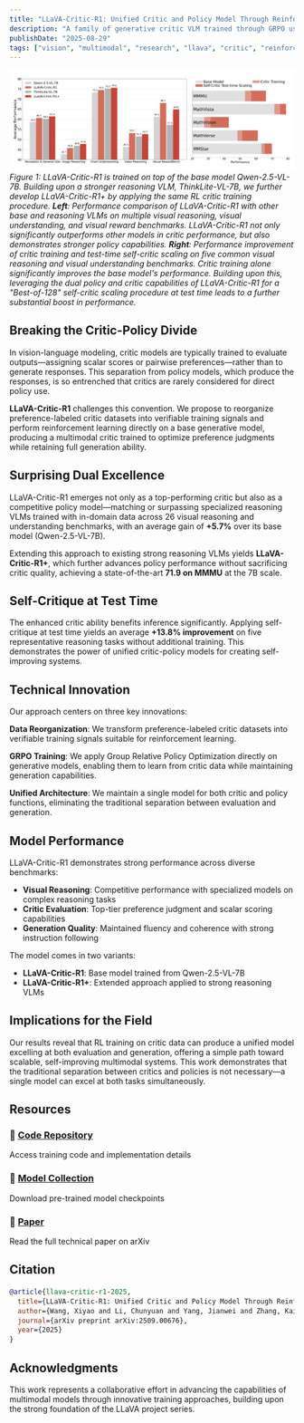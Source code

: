 ```yaml
---
title: "LLaVA-Critic-R1: Unified Critic and Policy Model Through Reinforcement Learning"
description: "A family of generative critic VLM trained through GRPO using pairwise critic data, achieving SoTA policy performance at 7B scale while excelling at both evaluation and generation"
publishDate: "2025-08-29"
tags: ["vision", "multimodal", "research", "llava", "critic", "reinforcement-learning"]
---
```


![LLaVA-Critic-R1 Performance](./llava_critic_r1_images/llava-critic-r1.png)
*Figure 1: LLaVA-Critic-R1 is trained on top of the base model Qwen-2.5-VL-7B. Building upon a stronger reasoning VLM, ThinkLite-VL-7B, we further develop LLaVA-Critic-R1+ by applying the same RL critic training procedure. **Left**: Performance comparison of LLaVA-Critic-R1 with other base and reasoning VLMs on multiple visual reasoning, visual understanding, and visual reward benchmarks. LLaVA-Critic-R1 not only significantly outperforms other models in critic performance, but also demonstrates stronger policy capabilities. **Right**: Performance improvement of critic training and test-time self-critic scaling on five common visual reasoning and visual understanding benchmarks. Critic training alone significantly improves the base model's performance. Building upon this, leveraging the dual policy and critic capabilities of LLaVA-Critic-R1 for a "Best-of-128" self-critic scaling procedure at test time leads to a further substantial boost in performance.*

## Breaking the Critic-Policy Divide

In vision-language modeling, critic models are typically trained to evaluate outputs—assigning scalar scores or pairwise preferences—rather than to generate responses. This separation from policy models, which produce the responses, is so entrenched that critics are rarely considered for direct policy use. 

**LLaVA-Critic-R1** challenges this convention. We propose to reorganize preference-labeled critic datasets into verifiable training signals and perform reinforcement learning directly on a base generative model, producing a multimodal critic trained to optimize preference judgments while retaining full generation ability.

## Surprising Dual Excellence

LLaVA-Critic-R1 emerges not only as a top-performing critic but also as a competitive policy model—matching or surpassing specialized reasoning VLMs trained with in-domain data across 26 visual reasoning and understanding benchmarks, with an average gain of **+5.7%** over its base model (Qwen-2.5-VL-7B).

Extending this approach to existing strong reasoning VLMs yields **LLaVA-Critic-R1+**, which further advances policy performance without sacrificing critic quality, achieving a state-of-the-art **71.9 on MMMU** at the 7B scale.


## Self-Critique at Test Time

The enhanced critic ability benefits inference significantly. Applying self-critique at test time yields an average **+13.8% improvement** on five representative reasoning tasks without additional training. This demonstrates the power of unified critic-policy models for creating self-improving systems.

## Technical Innovation

Our approach centers on three key innovations:

**Data Reorganization**: We transform preference-labeled critic datasets into verifiable training signals suitable for reinforcement learning.

**GRPO Training**: We apply Group Relative Policy Optimization directly on generative models, enabling them to learn from critic data while maintaining generation capabilities.

**Unified Architecture**: We maintain a single model for both critic and policy functions, eliminating the traditional separation between evaluation and generation.

## Model Performance

LLaVA-Critic-R1 demonstrates strong performance across diverse benchmarks:

- **Visual Reasoning**: Competitive performance with specialized models on complex reasoning tasks
- **Critic Evaluation**: Top-tier preference judgment and scalar scoring capabilities  
- **Generation Quality**: Maintained fluency and coherence with strong instruction following

The model comes in two variants:
- **LLaVA-Critic-R1**: Base model trained from Qwen-2.5-VL-7B
- **LLaVA-Critic-R1+**: Extended approach applied to strong reasoning VLMs

## Implications for the Field

Our results reveal that RL training on critic data can produce a unified model excelling at both evaluation and generation, offering a simple path toward scalable, self-improving multimodal systems. This work demonstrates that the traditional separation between critics and policies is not necessary—a single model can excel at both tasks simultaneously.

## Resources

### 🚀 [Code Repository](https://github.com/LLaVA-VL/LLaVA-NeXT/tree/main/LLaVA-Critic-R1)
Access training code and implementation details

### 🤗 [Model Collection](https://huggingface.co/collections/lmms-lab/llava-critic-r1)
Download pre-trained model checkpoints

### 📝 [Paper](https://arxiv.org/abs/2509.00676)
Read the full technical paper on arXiv

## Citation

```bibtex
@article{llava-critic-r1-2025,
  title={LLaVA-Critic-R1: Unified Critic and Policy Model Through Reinforcement Learning},
  author={Wang, Xiyao and Li, Chunyuan and Yang, Jianwei and Zhang, Kai and Liu, Bo and Xiong, Tianyi and Huang, Furong},
  journal={arXiv preprint arXiv:2509.00676},
  year={2025}
}
```

## Acknowledgments

This work represents a collaborative effort in advancing the capabilities of multimodal models through innovative training approaches, building upon the strong foundation of the LLaVA project series.